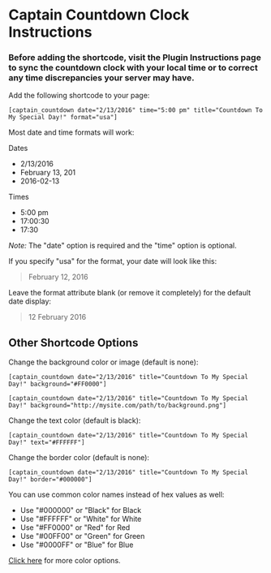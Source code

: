 # Captain Countdown Clock Instructions

### Before adding the shortcode, visit the Plugin Instructions page to sync the countdown clock with your local time or to correct any time discrepancies your server may have.

Add the following shortcode to your page:

`[captain_countdown date="2/13/2016" time="5:00 pm" title="Countdown To My Special Day!" format="usa"]`

Most date and time formats will work:

Dates
- 2/13/2016
- February 13, 201
- 2016-02-13

Times
- 5:00 pm
- 17:00:30
- 17:30

*Note:* The "date" option is required and the "time" option is optional. 

If you specify "usa" for the format, your date will look like this:

>February 12, 2016 

Leave the format attribute blank (or remove it completely) for the default date display:

>12 February 2016 

## Other Shortcode Options

Change the background color or image (default is none):

`[captain_countdown date="2/13/2016" title="Countdown To My Special Day!" background="#FF0000"]`

`[captain_countdown date="2/13/2016" title="Countdown To My Special Day!" background="http://mysite.com/path/to/background.png"]`

Change the text color (default is black):

`[captain_countdown date="2/13/2016" title="Countdown To My Special Day!" text="#FFFFFF"]`

Change the border color (default is none):

`[captain_countdown date="2/13/2016" title="Countdown To My Special Day!" border="#000000"]`

You can use common color names instead of hex values as well:

- Use "#000000" or "Black" for Black
- Use "#FFFFFF" or "White" for White
- Use "#FF0000" or "Red" for Red
- Use "#00FF00" or "Green" for Green
- Use "#0000FF" or "Blue" for Blue
    
[Click here](http://www.w3schools.com/colors/colors_hex.asp) for more color options.

